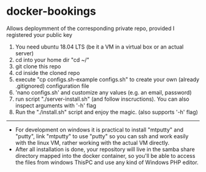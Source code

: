 # docker-bookings
Allows deploymment of the corresponding private repo, provided I registered your public key

1. You need ubuntu 18.04 LTS (be it a VM in a virtual box or an actual server)
2. cd into your home dir "cd ~/"
3. git clone this repo
4. cd inside the cloned repo
5. execute "cp configs.sh-example configs.sh" to create your own (already .gitignored) configuration file
6. 'nano configs.sh' and customize any values (e.g. an email, password)
7. run script "./server-install.sh" (and follow inscructions). You can also inspect arguments with '-h' flag
8. Run the "./install.sh" script and enjoy the magic. (also supports '-h' flag)

---------------------------------------------------------
- For development on windows it is practical to install "mtputty" and "putty", link "mtputty" to use "putty" so you can ssh and work easily with the linux VM, rather working with the actual VM directly.
- After all installation is done, your repository will live in the samba share directory mapped into the docker container, so you'll be able to access the files from windows ThisPC and use any kind of Windows PHP editor.
